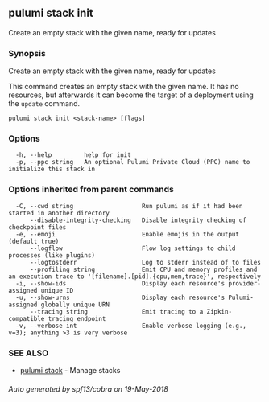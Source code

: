 ## pulumi stack init

Create an empty stack with the given name, ready for updates

### Synopsis


Create an empty stack with the given name, ready for updates

This command creates an empty stack with the given name.  It has no resources,
but afterwards it can become the target of a deployment using the `update` command.

```
pulumi stack init <stack-name> [flags]
```

### Options

```
  -h, --help         help for init
  -p, --ppc string   An optional Pulumi Private Cloud (PPC) name to initialize this stack in
```

### Options inherited from parent commands

```
  -C, --cwd string                   Run pulumi as if it had been started in another directory
      --disable-integrity-checking   Disable integrity checking of checkpoint files
  -e, --emoji                        Enable emojis in the output (default true)
      --logflow                      Flow log settings to child processes (like plugins)
      --logtostderr                  Log to stderr instead of to files
      --profiling string             Emit CPU and memory profiles and an execution trace to '[filename].[pid].{cpu,mem,trace}', respectively
  -i, --show-ids                     Display each resource's provider-assigned unique ID
  -u, --show-urns                    Display each resource's Pulumi-assigned globally unique URN
      --tracing string               Emit tracing to a Zipkin-compatible tracing endpoint
  -v, --verbose int                  Enable verbose logging (e.g., v=3); anything >3 is very verbose
```

### SEE ALSO
* [pulumi stack](pulumi_stack.md)	 - Manage stacks

###### Auto generated by spf13/cobra on 19-May-2018
